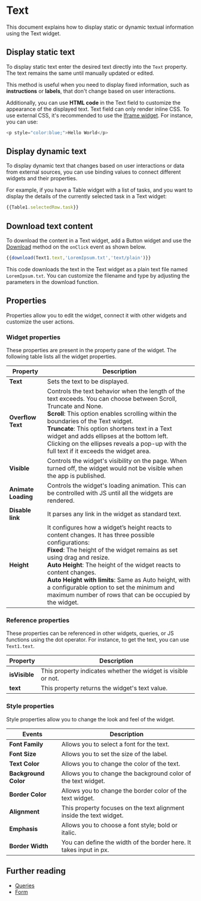 # Text

This document explains how to display static or dynamic textual information using the Text widget.


<VideoEmbed host="youtube" videoId="-anmDHXDScQ" title="Use the Text widget to display data" caption="Use the Text widget to display data"/>

## Display static text

To display static text enter the desired text directly into the `Text` property. The text remains the same until manually updated or edited. 

This method is useful when you need to display fixed information, such as **instructions** or **labels**, that don't change based on user interactions. 

Additionally, you can use **HTML code** in the Text field to customize the appearance of the displayed text. Text field can only render inline CSS. To use external CSS, it's recommended to use the [Iframe widget](/reference/widgets/iframe). For instance, you can use:

```js
<p style="color:blue;">Hello World</p>
```

## Display dynamic text

To display dynamic text that changes based on user interactions or data from external sources, you can use binding values to connect different widgets and their properties.


For example, if you have a Table widget with a list of tasks, and you want to display the details of the currently selected task in a Text widget:

```js
{{Table1.selectedRow.task}}
```

## Download text content

To download the content in a Text widget,  add a Button widget and use the [Download](/reference/appsmith-framework/widget-actions/download) method on the `onClick` event as shown below.

```js
{{download(Text1.text,'LoremIpsum.txt','text/plain')}}
```
This code downloads the text in the Text widget as a plain text file named `LoremIpsum.txt`. You can customize the filename and type by adjusting the parameters in the download function.


## Properties
Properties allow you to edit the widget, connect it with other widgets and customize the user actions.

### Widget properties
These properties are present in the property pane of the widget. The following table lists all the widget properties.


| Property            | Description                                                                                                                                                                                |
| ------------------- | ------------------------------------------------------------------------------------------------------------------------------------------------------------------------------------------ |
| **Text**            | Sets the text to be displayed.                                                                                                                                                             |
| **Overflow Text**   |  Controls the text behavior when the length of the text exceeds. You can choose between Scroll, Truncate and None.<br/>**Scroll**:  This option enables scrolling within the boundaries of the Text widget.<br/>**Truncate**: This option shortens text in a Text widget and adds ellipses at the bottom left. Clicking on the ellipses reveals a pop-up with the full text if it exceeds the widget area.
| **Visible**         | Controls the widget's visibility on the page. When turned off, the widget would not be visible when the app is published.                                                                |
| **Animate Loading** | Controls the widget's loading animation. This can be controlled with JS until all the widgets are rendered. |
| **Disable link**    | It parses any link in the widget as standard text.                                                                                                                                         |
| **Height**      | It configures how a widget’s height reacts to content changes. It has three possible configurations:<br/>**Fixed**: The height of the widget remains as set using drag and resize.<br/>**Auto Height**: The height of the widget reacts to content changes.<br/>  **Auto Height with limits**: Same as Auto height, with a configurable option to set the minimum and maximum number of rows that can be occupied by the widget.                                      |




### Reference properties
These properties can be referenced in other widgets, queries, or JS functions using the dot operator. For instance, to get the text, you can use `Text1.text`.

| Property      | Description                                                   | 
| ------------- | ------------------------------------------------------------- | 
| **isVisible** | This property indicates whether the widget is visible or not. |
| **text**      | This property returns the widget's text value.                |

### Style properties

Style properties allow you to change the look and feel of the widget.


| Events             | Description                                                                                                                                    |
| ------------------ | ---------------------------------------------------------------------------------------------------------------------------------------------- |
| **Font Family**                	| Allows you to select a font for the text.                                                                                             	|
| **Font Size**              	       	| Allows you to set the size of the label.                                                                                                                                                                     	|
| **Text Color**              	            	| Allows you to change the color of the text.                                                                                                                                               	|
| **Background Color**                    	|  Allows you to change the background color of the text widget.                                                                                                                            	|
| **Border Color**             	          	| Allows you to change the border color of the text widget.                                                                                                                                                            	|
| **Alignment**             	          	| This property focuses on the text alignment inside the text widget.                                                                                                                                                            	|
| **Emphasis**             	          	| Allows you to choose a font style; bold or italic.                                                                                                                                                   	|
| **Border Width**             	          	| You can define the width of the border here. It takes input in px.                                                                                                              	|


## Further reading

* [Queries](/core-concepts/data-access-and-binding/querying-a-database)
* [Form](/reference/widgets/form)


